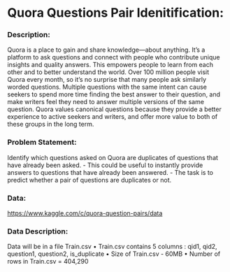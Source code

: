 

# Quora Questions Pair Idenitification:


### Description:

Quora is a place to gain and share knowledge—about anything. It’s a platform to ask questions
and connect with people who contribute unique insights and quality answers. This empowers
people to learn from each other and to better understand the world.
Over 100 million people visit Quora every month, so it’s no surprise that many people ask
similarly worded questions. Multiple questions with the same intent can cause seekers to spend
more time finding the best answer to their question, and make writers feel they need to answer
multiple versions of the same question. Quora values canonical questions because they provide a
better experience to active seekers and writers, and offer more value to both of these groups in the
long term.


### Problem Statement:

Identify which questions asked on Quora are duplicates of questions
that have already been asked. - This could be useful to instantly provide answers to questions that
have already been answered. - The task is to predict whether a pair of questions are
duplicates or not.


### Data:

https://www.kaggle.com/c/quora-question-pairs/data

### Data Description:

Data will be in a file Train.csv
• Train.csv contains 5 columns : qid1, qid2, question1, question2, is_duplicate
• Size of Train.csv - 60MB
• Number of rows in Train.csv = 404,290






